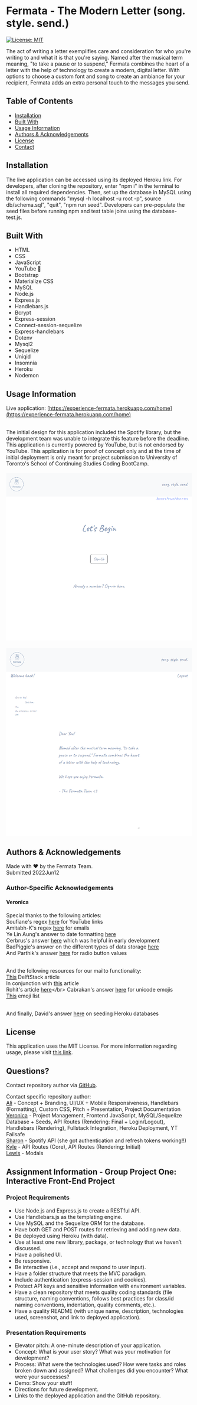 
  # Fermata - The Modern Letter (song. style. send.)
  [![License: MIT](https://img.shields.io/badge/License-MIT-yellow.svg)](https://opensource.org/licenses/MIT)</br>
    
  The act of writing a letter exemplifies care and consideration for who you're writing to and what it is that you're saying. Named after the musical term meaning, "to take a pause or to suspend," Fermata combines the heart of a letter with the help of technology to create a modern, digital letter. With options to choose a custom font and song to create an ambiance for your recipient, Fermata adds an extra personal touch to the messages you send.
  
  ## Table of Contents
  
  * [Installation](#installation)
  * [Built With](#built)
  * [Usage Information](#usage)
  * [Authors & Acknowledgements](#credits)
  * [License](#license)  
  * [Contact](#questions)  
  
  ## Installation<a name="installation"></a>
  The live application can be accessed using its deployed Heroku link. For developers, after cloning the repository, enter "npm i" in the terminal to install all required dependencies. Then, set up the database in MySQL using the following commands "mysql -h localhost -u root -p", source db/schema.sql", "quit", "npm run seed". Developers can pre-populate the seed files before running npm and test table joins using the database-test.js.

  ## Built With<a name="built"></a>
  * HTML
  * CSS
  * JavaScript
  * YouTube 👀
  * Bootstrap
  * Materialize CSS
  * MySQL
  * Node.js
  * Express.js
  * Handlebars.js
  * Bcrypt
  * Express-session
  * Connect-session-sequelize
  * Express-handlebars
  * Dotenv
  * Mysql2
  * Sequelize
  * Uniqid
  * Insomnia
  * Heroku
  * Nodemon
  
  ## Usage Information<a name="usage"></a>
  Live application: [https://experience-fermata.herokuapp.com/home](https://experience-fermata.herokuapp.com/home)</br></br>
    
  The initial design for this application included the Spotify library, but the development team was unable to integrate this feature before the deadline. This application is currently powered by YouTube, but is not endorsed by YouTube. This application is for proof of concept only and at the time of initial deployment is only meant for project submission to University of Toronto's School of Continuing Studies Coding BootCamp.</br>
  </br>![Fermata](./public/img/fermata.png "Fermata")</br>
  </br>![Fermata](./public/img/fermata-2.png "Fermata")</br>
    
  ## Authors & Acknowledgements<a name="credits"></a>    
  Made with ❤️ by the Fermata Team.</br>
  Submitted 2022Jun12

  ### Author-Specific Acknowledgements
  #### Veronica
  Special thanks to the following articles:</br>
  Soufiane's regex [here](https://stackoverflow.com/questions/3717115/regular-expression-for-youtube-links) for YouTube links</br>
  Amitabh-K's regex [here](https://gist.github.com/Amitabh-K/ae073eea3d5207efaddffde19b1618e8) for emails</br>
  Ye Lin Aung's answer to date formatting [here](https://stackoverflow.com/questions/14638018/current-time-formatting-with-javascript)</br>
  Cerbrus's answer [here](https://stackoverflow.com/questions/14052473/go-to-local-url-with-javascript) which was helpful in early development</br>
  BadPiggie's answer on the different types of data storage [here](https://stackoverflow.com/questions/60050724/express-js-req-session-vs-cookie-vs-local-storage-vs-session-storage)</br>
  And Parthik's answer [here](https://stackoverflow.com/questions/15839169/how-to-get-value-of-selected-radio-button) for radio button values</br></br>

  And the following resources for our mailto functionality:</br>
  [This](https://www.delftstack.com/howto/javascript/mailto-javascript/#:~:text=Use%20the%20code%20below%20and,to%20any%20element%20using%20JavaScript.&text=Copy%20var%20email%20%3D%20document.,mail.com%22%3B%20email.) DelftStack article</br>
  In conjunction with [this](https://www.angelfire.com/dc/html-webmaster/mailto.htm) article</br>
  Rohit's article [here](https://tutorial.eyehunts.com/html/mailto-body-line-break-multiple-lines-example-code/#:~:text=Use%20Encoding%20%0D%0A%20in,content%2Ftext%20in%20the%20body.)</br>
  Cabrakan's answer [here](https://stackoverflow.com/questions/50368162/unicode-value-in-template-literal-for-emoji) for unicode emojis</br>
  [This](https://unicode.org/emoji/charts/full-emoji-list.html) emoji list</br></br>

  And finally, David's answer [here](https://stackoverflow.com/questions/69196421/seed-mysql-database-on-heroku) on seeding Heroku databases
  
  ## License<a name="license"></a>
  This application uses the MIT License. For more information regarding usage, please visit [this link](https://opensource.org/licenses/MIT).

  ## Questions?<a name="questions"></a>
  Contact repository author via [GitHub](https://github.com/SCScbc-Projects2022).</br>

  Contact specific repository author:</br>
  [Ali](https://github.com/alimomen10) - Concept + Branding, UI/UX + Mobile Responsiveness, Handlebars (Formatting), Custom CSS, Pitch + Presentation, Project Documentation</br>
  [Veronica](https://github.com/TOVTC) - Project Management, Frontend JavaScript, MySQL/Sequelize Database + Seeds, API Routes (Rendering: Final + Login/Logout), Handlebars (Rendering), Fullstack Integration, Heroku Deployment, YT Failsafe</br>
  [Sharon](https://github.com/schris48) - Spotify API (she got authentication and refresh tokens working!!)</br>
  [Kyle](https://github.com/kylebaylis) - API Routes (Core), API Routes (Rendering: Initial)</br>
  [Lewis](https://github.com/thiszlewis) - Modals</br>
  
  ## Assignment Information - Group Project One: Interactive Front-End Project
  ### Project Requirements
  * Use Node.js and Express.js to create a RESTful API.
  * Use Handlebars.js as the templating engine.
  * Use MySQL and the Sequelize ORM for the database.
  * Have both GET and POST routes for retrieving and adding new data.
  * Be deployed using Heroku (with data).
  * Use at least one new library, package, or technology that we haven’t discussed.
  * Have a polished UI.
  * Be responsive.
  * Be interactive (i.e., accept and respond to user input).
  * Have a folder structure that meets the MVC paradigm.
  * Include authentication (express-session and cookies).
  * Protect API keys and sensitive information with environment variables.
  * Have a clean repository that meets quality coding standards (file structure, naming conventions, follows best practices for class/id naming conventions, indentation, quality comments, etc.).
  * Have a quality README (with unique name, description, technologies used, screenshot, and link to deployed application).

  ### Presentation Requirements
  * Elevator pitch: A one-minute description of your application.
  * Concept: What is your user story? What was your motivation for development?
  * Process: What were the technologies used? How were tasks and roles broken down and assigned? What challenges did you encounter? What were your successes?
  * Demo: Show your stuff!
  * Directions for future development.
  * Links to the deployed application and the GitHub repository.